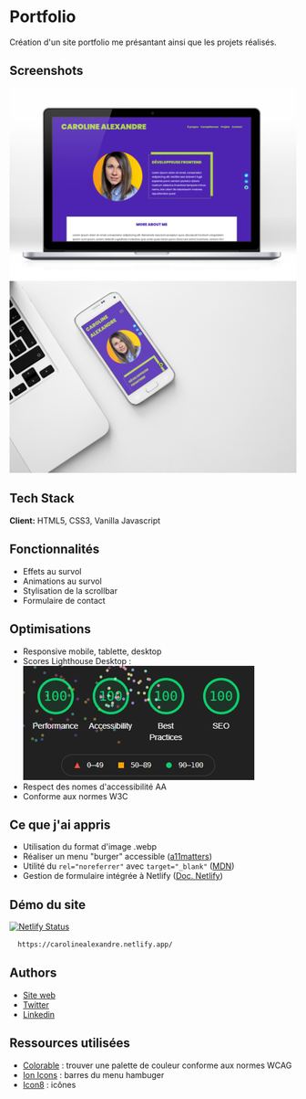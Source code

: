 
# Portfolio

Création d'un site portfolio me présantant ainsi que les projets réalisés.
## Screenshots

![desktop](https://github.com/CarolineSenes/Portfolio/blob/master/assets/images/screenshots/mockup_desktop.png)
![mobile](https://github.com/CarolineSenes/Portfolio/blob/master/assets/images/screenshots/mockup_mobile.png)
## Tech Stack

**Client:** HTML5, CSS3, Vanilla Javascript

  
## Fonctionnalités

- Effets au survol
- Animations au survol
- Stylisation de la scrollbar
- Formulaire de contact
  
## Optimisations

- Responsive mobile, tablette, desktop
- Scores Lighthouse Desktop : ![lighthouse_desktop](https://github.com/CarolineSenes/Portfolio/blob/master/assets/images/screenshots/lighthouse_desktop.png)
- Respect des nomes d'accessibilité AA
- Conforme aux normes W3C
## Ce que j'ai appris

- Utilisation du format d'image .webp
- Réaliser un menu "burger" accessible ([a11matters](https://www.a11ymatters.com/pattern/mobile-nav/))
- Utilité du `rel="noreferrer"` avec `target="_blank"` ([MDN](https://developer.mozilla.org/fr/docs/Web/HTML/Link_types/noreferrer))
- Gestion de formulaire intégrée à Netlify ([Doc. Netlify](https://docs.netlify.com/forms/setup/?_ga=2.236939273.948881923.1634635235-2070872926.1628676737))
## Démo du site
[![Netlify Status](https://api.netlify.com/api/v1/badges/931c2f66-0e7c-459f-a520-699491c0e022/deploy-status)](https://app.netlify.com/sites/carolinealexandre/deploys)

```bash
  https://carolinealexandre.netlify.app/
```



  
## Authors

- [Site web](https://carolinealexandre.netlify.app/) 
- [Twitter](https://twitter.com/senes_caroline) 
- [Linkedin](https://www.linkedin.com/in/carolinesenes/) 
  
## Ressources utilisées

 - [Colorable](https://colorable.jxnblk.com/aed44c/4e28b0) : trouver une palette de couleur conforme aux normes WCAG
 - [Ion Icons](https://ionic.io/ionicons) : barres du menu hambuger
 - [Icon8](https://icons8.com/) : icônes

  